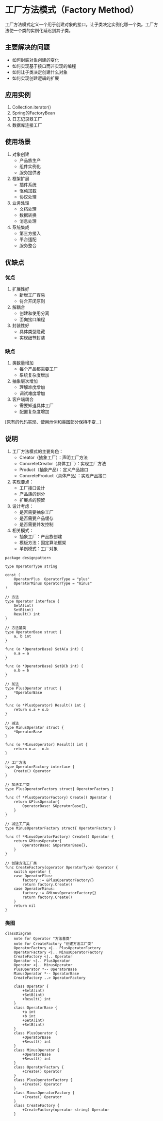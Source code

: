 # 工厂方法模式（Factory Method）
工厂方法模式定义一个用于创建对象的接口，让子类决定实例化哪一个类。工厂方法使一个类的实例化延迟到其子类。

## 主要解决的问题
- 如何封装对象创建的变化
- 如何实现基于接口而非实现的编程
- 如何让子类决定创建什么对象
- 如何实现创建逻辑的扩展

## 应用实例
1. Collection.iterator()
2. Spring的FactoryBean
3. 日志记录器工厂
4. 数据库连接工厂

## 使用场景
1. 对象创建
   - 产品族生产
   - 组件实例化
   - 服务提供者
2. 框架扩展
   - 插件系统
   - 驱动加载
   - 协议处理
3. 业务处理
   - 文档处理
   - 数据转换
   - 消息处理
4. 系统集成
   - 第三方接入
   - 平台适配
   - 服务整合

## 优缺点
### 优点
1. 扩展性好
   - 新增工厂容易
   - 符合开闭原则
2. 解耦合
   - 创建和使用分离
   - 面向接口编程
3. 封装性好
   - 具体类型隐藏
   - 实现细节封装

### 缺点
1. 类数量增加
   - 每个产品都需要工厂
   - 系统复杂度增加
2. 抽象层次增加
   - 理解难度增加
   - 调试难度增加
3. 客户端耦合
   - 需要知道具体工厂
   - 配置复杂度增加

[原有的代码实现、使用示例和类图部分保持不变...]

## 说明
1. 工厂方法模式的主要角色：
   - Creator（抽象工厂）：声明工厂方法
   - ConcreteCreator（具体工厂）：实现工厂方法
   - Product（抽象产品）：定义产品接口
   - ConcreteProduct（具体产品）：实现产品接口
2. 实现要点：
   - 工厂接口设计
   - 产品族的划分
   - 扩展点的预留
3. 设计考虑：
   - 是否需要抽象工厂
   - 是否需要产品缓存
   - 是否需要并发控制
4. 相关模式：
   - 抽象工厂：产品族创建
   - 模板方法：固定算法框架
   - 单例模式：工厂对象

```golang
package designpattern

type OperatorType string

const (
	OperatorPlus  OperatorType = "plus"
	OperatorMinus OperatorType = "minus"
)

// 方法
type Operator interface {
	SetA(int)
	SetB(int)
	Result() int
}

// 方法基类
type OperatorBase struct {
	a, b int
}

func (o *OperatorBase) SetA(a int) {
	o.a = a
}

func (o *OperatorBase) SetB(b int) {
	o.b = b
}

// 加法
type PlusOperator struct {
	*OperatorBase
}

func (o *PlusOperator) Result() int {
	return o.a + o.b
}

// 减法
type MinusOperator struct {
	*OperatorBase
}

func (o *MinusOperator) Result() int {
	return o.a - o.b
}

// 工厂方法
type OperatorFactory interface {
	Create() Operator
}

// 加法工厂类
type PlusOperatorFactory struct{ OperatorFactory }

func (f *PlusOperatorFactory) Create() Operator {
	return &PlusOperator{
		OperatorBase: &OperatorBase{},
	}
}

// 减法工厂类
type MinusOperatorFactory struct{ OperatorFactory }

func (f *MinusOperatorFactory) Create() Operator {
	return &MinusOperator{
		OperatorBase: &OperatorBase{},
	}
}

// 创建方法工厂类
func CreateFactory(operator OperatorType) Operator {
	switch operator {
	case OperatorPlus:
		factory := &PlusOperatorFactory{}
		return factory.Create()
	case OperatorMinus:
		factory := &MinusOperatorFactory{}
		return factory.Create()
	}
	return nil
}
```


### 类图
```mermaid
classDiagram
	note for Operator "方法基类"
	note for CreateFactory "创建方法工厂类"	
	OperatorFactory <|.. PlusOperatorFactory
	OperatorFactory <|.. MinusOperatorFactory
	CreateFactory <|.. Operator
	Operator <|.. PlusOperator
	Operator <|.. MinusOperator
	PlusOperator *-- OperatorBase
	MinusOperator *-- OperatorBase
	CreateFactory ..> OperatorFactory

	class Operator {
		+SetA(int)
		+SetB(int)
		+Result() int
	}
	class OperatorBase {
		+a int
		+b int
		+SetA(int)
		+SetB(int)
	}
	class PlusOperator {
		+OperatorBase
		+Result() int
	}
	class MinusOperator {
		+OperatorBase
		+Result() int
	}
	class OperatorFactory {
		+Create() Operator
	}
	class PlusOperatorFactory {
		+Create() Operator
	}
	class MinusOperatorFactory {
		+Create() Operator
	}
	class CreateFactory {
		+CreateFactory(operator string) Operator
	}
```